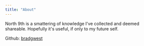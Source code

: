 ```yaml
---
title: "About"
---
```


North 9th is a smattering of knowledge I've collected and deemed shareable.
Hopefully it's useful, if only to my future self.

Github: [bradgwest](https://github.com/bradgwest)
